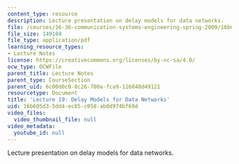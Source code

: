 ```yaml
---
content_type: resource
description: Lecture presentation on delay models for data networks.
file: /courses/16-36-communication-systems-engineering-spring-2009/16b605d35dd4ec85c058ab0d974bf69d_MIT16_36s09_lec19.pdf
file_size: 149104
file_type: application/pdf
learning_resource_types:
- Lecture Notes
license: https://creativecommons.org/licenses/by-nc-sa/4.0/
ocw_type: OCWFile
parent_title: Lecture Notes
parent_type: CourseSection
parent_uid: 6c00d0c0-8c26-700a-fca9-116840d49121
resourcetype: Document
title: 'Lecture 19: Delay Models for Data Networks'
uid: 16b605d3-5dd4-ec85-c058-ab0d974bf69d
video_files:
  video_thumbnail_file: null
video_metadata:
  youtube_id: null
---
```

Lecture presentation on delay models for data networks.